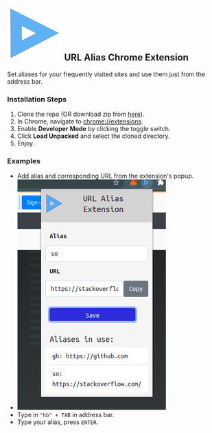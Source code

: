 ## ![logo](icons/logo128.png) URL Alias Chrome Extension

Set aliases for your frequently visited sites and use them just from the address bar.

### Installation Steps
1. Clone the repo (OR download zip from [here](https://github.com/hrishibawane/url-alias-chrome-extension/releases/download/1.0/alias_ext.zip)).
2. In Chrome, navigate to [chrome://extensions](chrome://extensions).
3. Enable **Developer Mode** by clicking the toggle switch.
4. Click **Load Unpacked** and select the cloned directory.
5. Enjoy.

### Examples
- Add alias and corresponding URL from the extension's popup.
- ![popup](screenshots/popup_img.png)
- Type in ```"hb" + TAB``` in address bar.
- Type your alias, press ```ENTER```.


